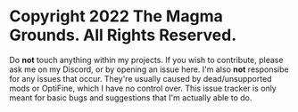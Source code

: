 # Copyright 2022 The Magma Grounds. All Rights Reserved.
Do **not** touch anything within my projects. If you wish to contribute, please ask me on my Discord, or by opening an issue here.
I'm also **not** responsibe for any issues that occur. They're usually caused by dead/unsupported mods or OptiFine, which I have no control over. This issue tracker is only meant for basic bugs and suggestions that I'm actually able to do.
